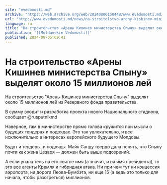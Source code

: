 ```yaml
---
site: "evedomosti.md"
archive: "https://web.archive.org/web/20240806150448/www.evedomosti.md/news/na-stroitelstvo-areny-kishinev-ministerstva-spynu-vydelyat-o"
url: "http://www.evedomosti.md/news/na-stroitelstvo-areny-kishinev-ministerstva-spynu-vydelyat-o"
language: ru
title: "На строительство «Арены Кишинев министерства Спыну» выделят около 15 миллионов лей"
publication: '[[Moldavskie Vedomosti]]'
published: 2024-08-05T09:41
---
```


# На строительство «Арены Кишинев министерства Спыну» выделят около 15 миллионов лей

На строительство "Арены Кишинев министерства Спыну" выделят около 15 миллионов лей из Резервного фонда правительства.

В сумму входит и разработка проекта нового Национального стадиона, сообщает @rusputnikmd

Наверное, там в министерстве прямо голова кружится при мысли о будущих тендерах и подрядах. Это так увлекательно, и все исключительно в интересах европейского будущего Молдовы.

Будут и тендеры, и подряды. Майя Санду твердо дала понять, что Спыну почти как жена Цезаря — должен быть выше подозрений.

А если упала тень на его святое имя (а значит, и на имя президента), то это все агенты Кремля и гибридная атака. Ни при чем тут ни концессия аэропорта, ни дорога Леова-Бумбэта, ни еще 15 (а ведь это только для начала, чтобы разогреться) миллионов.